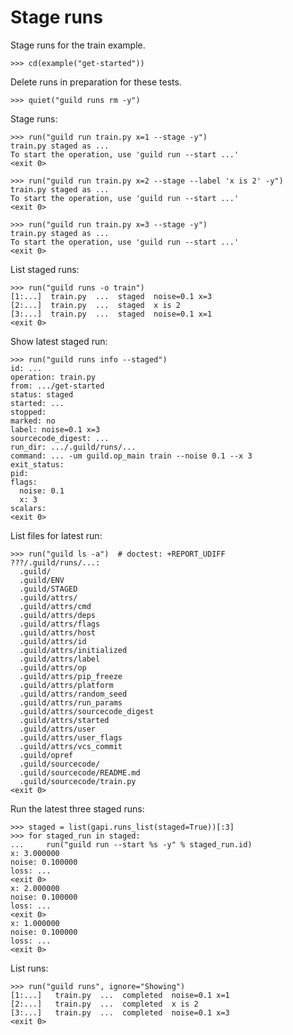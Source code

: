 # Stage runs

Stage runs for the train example.

    >>> cd(example("get-started"))

Delete runs in preparation for these tests.

    >>> quiet("guild runs rm -y")

Stage runs:

    >>> run("guild run train.py x=1 --stage -y")
    train.py staged as ...
    To start the operation, use 'guild run --start ...'
    <exit 0>

    >>> run("guild run train.py x=2 --stage --label 'x is 2' -y")
    train.py staged as ...
    To start the operation, use 'guild run --start ...'
    <exit 0>

    >>> run("guild run train.py x=3 --stage -y")
    train.py staged as ...
    To start the operation, use 'guild run --start ...'
    <exit 0>

List staged runs:

    >>> run("guild runs -o train")
    [1:...]  train.py  ...  staged  noise=0.1 x=3
    [2:...]  train.py  ...  staged  x is 2
    [3:...]  train.py  ...  staged  noise=0.1 x=1
    <exit 0>

Show latest staged run:

    >>> run("guild runs info --staged")
    id: ...
    operation: train.py
    from: .../get-started
    status: staged
    started: ...
    stopped:
    marked: no
    label: noise=0.1 x=3
    sourcecode_digest: ...
    run_dir: .../.guild/runs/...
    command: ... -um guild.op_main train --noise 0.1 --x 3
    exit_status:
    pid:
    flags:
      noise: 0.1
      x: 3
    scalars:
    <exit 0>

List files for latest run:

    >>> run("guild ls -a")  # doctest: +REPORT_UDIFF
    ???/.guild/runs/...:
      .guild/
      .guild/ENV
      .guild/STAGED
      .guild/attrs/
      .guild/attrs/cmd
      .guild/attrs/deps
      .guild/attrs/flags
      .guild/attrs/host
      .guild/attrs/id
      .guild/attrs/initialized
      .guild/attrs/label
      .guild/attrs/op
      .guild/attrs/pip_freeze
      .guild/attrs/platform
      .guild/attrs/random_seed
      .guild/attrs/run_params
      .guild/attrs/sourcecode_digest
      .guild/attrs/started
      .guild/attrs/user
      .guild/attrs/user_flags
      .guild/attrs/vcs_commit
      .guild/opref
      .guild/sourcecode/
      .guild/sourcecode/README.md
      .guild/sourcecode/train.py
    <exit 0>

Run the latest three staged runs:

    >>> staged = list(gapi.runs_list(staged=True))[:3]
    >>> for staged_run in staged:
    ...     run("guild run --start %s -y" % staged_run.id)
    x: 3.000000
    noise: 0.100000
    loss: ...
    <exit 0>
    x: 2.000000
    noise: 0.100000
    loss: ...
    <exit 0>
    x: 1.000000
    noise: 0.100000
    loss: ...
    <exit 0>

List runs:

    >>> run("guild runs", ignore="Showing")
    [1:...]   train.py  ...  completed  noise=0.1 x=1
    [2:...]   train.py  ...  completed  x is 2
    [3:...]   train.py  ...  completed  noise=0.1 x=3
    <exit 0>
